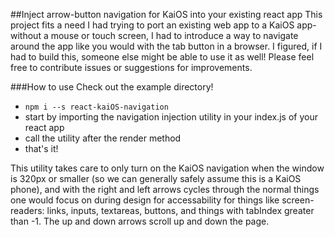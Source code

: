 ##Inject arrow-button navigation for KaiOS into your existing react app
This project fits a need I had trying to port an existing web app to a KaiOS app- without a mouse or touch screen, I had to introduce a way to navigate around the app like you would with the tab button in a browser. I figured, if I had to build this, someone else might be able to use it as well!
Please feel free to contribute issues or suggestions for improvements. 

###How to use
Check out the example directory!

- ```npm i --s react-kaiOS-navigation```
- start by importing the navigation injection utility in your index.js of your react app
- call the utility after the render method
- that's it!

This utility takes care to only turn on the KaiOS navigation when the window is 320px or smaller (so we can generally safely assume this is a KaiOS phone), and with the right and left arrows cycles through the normal things one would focus on during design for accessability for things like screen-readers: links, inputs, textareas, buttons, and things with tabIndex greater than -1. The up and down arrows scroll up and down the page. 